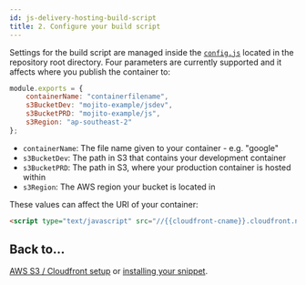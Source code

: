 ```yaml
---
id: js-delivery-hosting-build-script
title: 2. Configure your build script
---
```


Settings for the build script are managed inside the [`config.js`](https://github.com/mint-metrics/mojito-js-delivery/blob/master/config.js) located in the repository root directory. Four parameters are currently supported and it affects where you publish the container to:

```js
module.exports = {
	containerName: "containerfilename",
	s3BucketDev: "mojito-example/jsdev",
	s3BucketPRD: "mojito-example/js",
	s3Region: "ap-southeast-2"
};
```

* `containerName`: The file name given to your container - e.g. "google"
* `s3BucketDev`: The path in S3 that contains your development container
* `s3BucketPRD`: The path in S3, where your production container is hosted within
* `s3Region`: The AWS region your bucket is located in

These values can affect the URI of your container:

```html
<script type="text/javascript" src="//{{cloudfront-cname}}.cloudfront.net/{{environment}}/{{containerName}}.js"></script>
```

## Back to...

[AWS S3 / Cloudfront setup](js-delivery-hosting-s3-cf.md) or [installing your snippet](js-delivery-hosting-snippet.md).

